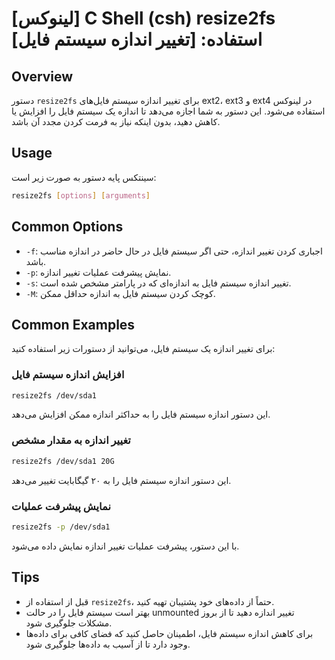 # [لینوکس] C Shell (csh) resize2fs استفاده: [تغییر اندازه سیستم فایل]

## Overview
دستور `resize2fs` برای تغییر اندازه سیستم فایل‌های ext2، ext3 و ext4 در لینوکس استفاده می‌شود. این دستور به شما اجازه می‌دهد تا اندازه یک سیستم فایل را افزایش یا کاهش دهید، بدون اینکه نیاز به فرمت کردن مجدد آن باشد.

## Usage
سینتکس پایه دستور به صورت زیر است:

```bash
resize2fs [options] [arguments]
```

## Common Options
- `-f`: اجباری کردن تغییر اندازه، حتی اگر سیستم فایل در حال حاضر در اندازه مناسب باشد.
- `-p`: نمایش پیشرفت عملیات تغییر اندازه.
- `-s`: تغییر اندازه سیستم فایل به اندازه‌ای که در پارامتر مشخص شده است.
- `-M`: کوچک کردن سیستم فایل به اندازه حداقل ممکن.

## Common Examples
برای تغییر اندازه یک سیستم فایل، می‌توانید از دستورات زیر استفاده کنید:

### افزایش اندازه سیستم فایل
```bash
resize2fs /dev/sda1
```
این دستور اندازه سیستم فایل را به حداکثر اندازه ممکن افزایش می‌دهد.

### تغییر اندازه به مقدار مشخص
```bash
resize2fs /dev/sda1 20G
```
این دستور اندازه سیستم فایل را به ۲۰ گیگابایت تغییر می‌دهد.

### نمایش پیشرفت عملیات
```bash
resize2fs -p /dev/sda1
```
با این دستور، پیشرفت عملیات تغییر اندازه نمایش داده می‌شود.

## Tips
- قبل از استفاده از `resize2fs`، حتماً از داده‌های خود پشتیبان تهیه کنید.
- بهتر است سیستم فایل را در حالت unmounted تغییر اندازه دهید تا از بروز مشکلات جلوگیری شود.
- برای کاهش اندازه سیستم فایل، اطمینان حاصل کنید که فضای کافی برای داده‌ها وجود دارد تا از آسیب به داده‌ها جلوگیری شود.
